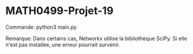 # MATH0499-Projet-19
 Commande: python3 main.py

 Remarque: Dans certains cas, Networkx utilise la bibliothèque SciPy. Si elle n'est pas installée, une erreur pourrait survenir.
